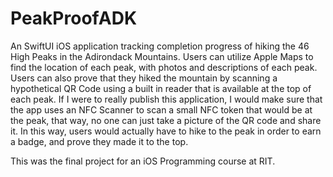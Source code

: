 # PeakProofADK
An SwiftUI iOS application tracking completion progress of hiking the 46 High Peaks in the Adirondack Mountains.
Users can utilize Apple Maps to find the location of each peak, with photos and descriptions of each peak. 
Users can also prove that they hiked the mountain by scanning a hypothetical QR Code using a built in reader that is available at the top of each peak.
If I were to really publish this application, I would make sure that the app uses an NFC Scanner to scan a small NFC token that would be at the peak, that way, no one can just take a picture of the QR code and share it.  In this way, users would actually have to hike to the peak in order to earn a badge, and prove they made it to the top. 

This was the final project for an iOS Programming course at RIT. 
